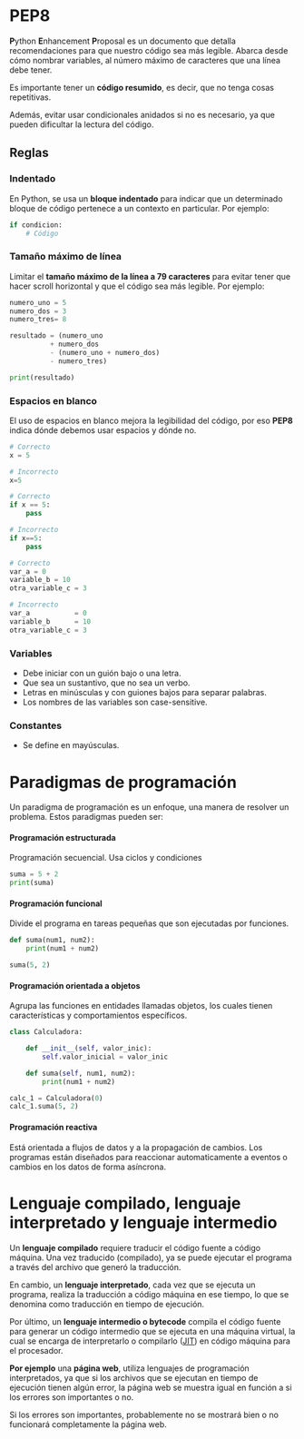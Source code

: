 # PEP8

**P**ython **E**nhancement **P**roposal es un documento que detalla recomendaciones para que nuestro código sea más legible. Abarca desde cómo nombrar variables, al número máximo de caracteres que una línea debe tener.

Es importante tener un **código resumido**, es decir, que no tenga cosas repetitivas.

Además, evitar usar condicionales anidados si no es necesario, ya que pueden dificultar la lectura del código.

## Reglas

### Indentado

En Python, se usa un **bloque indentado** para indicar que un determinado bloque de código pertenece a un contexto en particular. Por ejemplo:

```python
if condicion:
    # Código
```

### Tamaño máximo de línea

Limitar el **tamaño máximo de la línea a 79 caracteres** para evitar tener que hacer scroll horizontal y que el código sea más legible. Por ejemplo:

```python
numero_uno = 5
numero_dos = 3
numero_tres= 8

resultado = (numero_uno
          + numero_dos 
          - (numero_uno + numero_dos)
          - numero_tres)

print(resultado)
```

### Espacios en blanco

El uso de espacios en blanco mejora la legibilidad del código, por eso **PEP8** indica dónde debemos usar espacios y dónde no.

```python
# Correcto
x = 5

# Incorrecto
x=5
```

```python
# Correcto
if x == 5:
    pass

# Incorrecto
if x==5:
    pass
```

```python
# Correcto
var_a = 0
variable_b = 10
otra_variable_c = 3

# Incorrecto
var_a           = 0
variable_b      = 10
otra_variable_c = 3
```

### Variables

- Debe iniciar con un guión bajo o una letra.
- Que sea un sustantivo, que no sea un verbo.
- Letras en minúsculas y con guiones bajos para separar palabras.
- Los nombres de las variables son case-sensitive.

### Constantes

- Se define en mayúsculas.

# Paradigmas de programación

Un paradigma de programación es un enfoque, una manera de resolver un problema. Estos paradigmas pueden ser:

#### Programación estructurada

Programación secuencial. Usa ciclos y condiciones

```python
suma = 5 + 2
print(suma)
```

#### Programación funcional

Divide el programa en tareas pequeñas que son ejecutadas por funciones.

```python
def suma(num1, num2):
    print(num1 + num2)

suma(5, 2)
```

#### Programación orientada a objetos

Agrupa las funciones en entidades llamadas objetos, los cuales tienen características y comportamientos específicos.

```python
class Calculadora:

    def __init__(self, valor_inic):
        self.valor_inicial = valor_inic

    def suma(self, num1, num2):
        print(num1 + num2)

calc_1 = Calculadora(0)
calc_1.suma(5, 2)
```

#### Programación reactiva

Está orientada a flujos de datos y a la propagación de cambios. Los programas están diseñados para reaccionar automaticamente a eventos o cambios en los datos de forma asíncrona.

# Lenguaje compilado, lenguaje interpretado y lenguaje intermedio

Un **lenguaje compilado** requiere traducir el código fuente a código máquina. Una vez traducido (compilado), ya se puede ejecutar el programa a través del archivo que generó la traducción.

En cambio, un **lenguaje interpretado**, cada vez que se ejecuta un programa, realiza la traducción a código máquina en ese tiempo, lo que se denomina como traducción en tiempo de ejecución.

Por último, un **lenguaje intermedio o bytecode** compila el código fuente para generar un código intermedio que se ejecuta en una máquina virtual, la cual se encarga de interpretarlo o compilarlo ([JIT](https://es.wikipedia.org/wiki/Compilaci%C3%B3n_en_tiempo_de_ejecuci%C3%B3n)) en código máquina para el procesador.

**Por ejemplo** una **página web**, utiliza lenguajes de programación interpretados, ya que si los archivos que se ejecutan en tiempo de ejecución tienen algún error, la página web se muestra igual en función a si los errores son importantes o no. 

Si los errores son importantes, probablemente no se mostrará bien o no funcionará completamente la página web.